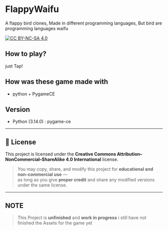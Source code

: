 # FlappyWaifu
A flappy bird clones, Made in different programming languages, But bird are programming languages waifu

[![CC BY-NC-SA 4.0][cc-by-nc-sa-image]][cc-by-nc-sa]

[cc-by-nc-sa]: http://creativecommons.org/licenses/by-nc-sa/4.0/
[cc-by-nc-sa-image]: https://licensebuttons.net/l/by-nc-sa/4.0/88x31.png

## How to play?
just Tap!


## How was these game made with
- python + PygameCE


## Version
- Python (3.14.0) :
pygame-ce

---

## 🧠 License
This project is licensed under the **Creative Commons Attribution–NonCommercial–ShareAlike 4.0 International** license.

> You may copy, share, and modify this project for **educational and non-commercial use** —  
> as long as you give **proper credit** and share any modified versions under the same license.

---
## NOTE
> This Project is **unfinished** and **work in progress**
> i still have not finished the Assets for the game yet

